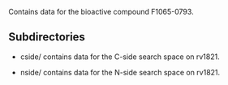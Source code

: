 Contains data for the bioactive compound F1065-0793.

## Subdirectories

- cside/ contains data for the C-side search space on rv1821.

- nside/ contains data for the N-side search space on rv1821.

